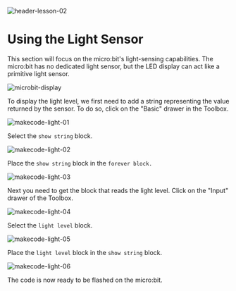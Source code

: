 ![header-lesson-02](assets/header-lesson-02.png)

# Using the Light Sensor

This section will focus on the micro:bit's light-sensing capabilities. The micro:bit has no dedicated light sensor, but the LED display can act like a primitive light sensor.

![microbit-display](assets/microbit-display.png)

To display the light level, we first need to add a string representing the value returned by the sensor. To do so, click on the "Basic" drawer in the Toolbox.

![makecode-light-01](assets/makecode-light-01.png)

Select the `show string` block.

![makecode-light-02](assets/makecode-light-02.png)

Place the `show string` block in the `forever block.`

![makecode-light-03](assets/makecode-light-03.png)

Next you need to get the block that reads the light level. Click on the "Input" drawer of the Toolbox.

![makecode-light-04](assets/makecode-light-04.png)

Select the `light level` block.

![makecode-light-05](assets/makecode-light-05.png)

Place the `light level` block in the `show string` block.

![makecode-light-06](assets/makecode-light-06.png)

The code is now ready to be flashed on the micro:bit.
